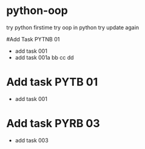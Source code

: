 # python-oop
try python firstime
try oop in python
try update again

#Add Task PYTNB 01
- add task 001
- add task 001a bb cc dd

# Add task PYTB 01
- add task 001

# Add task PYRB 03
- add task 003
